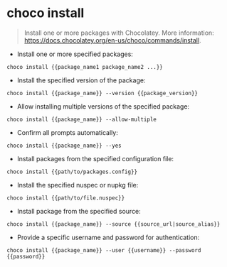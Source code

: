 # choco install

> Install one or more packages with Chocolatey.
> More information: <https://docs.chocolatey.org/en-us/choco/commands/install>.

- Install one or more specified packages:

`choco install {{package_name1 package_name2 ...}}`

- Install the specified version of the package:

`choco install {{package_name}} --version {{package_version}}`

- Allow installing multiple versions of the specified package:

`choco install {{package_name}} --allow-multiple`

- Confirm all prompts automatically:

`choco install {{package_name}} --yes`

- Install packages from the specified configuration file:

`choco install {{path/to/packages.config}}`

- Install the specified nuspec or nupkg file:

`choco install {{path/to/file.nuspec}}`

- Install package from the specified source:

`choco install {{package_name}} --source {{source_url|source_alias}}`

- Provide a specific username and password for authentication:

`choco install {{package_name}} --user {{username}} --password {{password}}`
